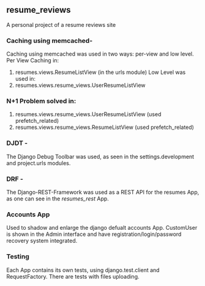 ## resume_reviews
A personal project of a resume reviews site

### Caching using memcached-
Caching using memcached was used in two ways: per-view and low level.
Per View Caching in:
1. resumes.views.ResumeListView (in the urls module)
Low Level was used in:
1. resumes.views.resume_views.UserResumeListView


### N+1 Problem solved in:
1. resumes.views.resume_views.UserResumeListView (used prefetch_related)
2. resumes.views.resume_views.ResumeListView (used prefetch_related)


### DJDT -
The Django Debug Toolbar was used, as seen in the settings.development and project.urls modules.


### DRF -
The Django-REST-Framework was used as a REST API for the resumes App, as one can see in the *resumes_rest* App.

### Accounts App
Used to shadow and enlarge the django defualt accounts App.
CustomUser is shown in the Admin interface and have registration/login/password recovery system integrated.

### Testing
Each App contains its own tests, using django.test.client and RequestFactory.
There are tests with files uploading.
